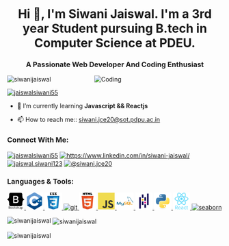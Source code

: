 <h1 align="center">Hi 👋, I'm Siwani Jaiswal. I'm a 3rd year Student pursuing B.tech in Computer Science at PDEU.</h1>
<h3 align="center">A Passionate Web Developer And Coding Enthusiast</h3>
<img align="right" alt="Coding" width="300" src="https://imgs.search.brave.com/fYCwyCTk43skNcN4rRD9AOFGocnHr19ZQBWwvoS3pPQ/rs:fit:474:225:1/g:ce/aHR0cHM6Ly90c2Uy/Lm1tLmJpbmcubmV0/L3RoP2lkPU9JUC41/T2VuYndkazRlcWxD/cjAxWTRmQV9RSGFI/YSZwaWQ9QXBp">


<p align="left"> <img src="https://komarev.com/ghpvc/?username=siwanijaiswal&label=Profile%20views&color=0e75b6&style=flat" alt="siwanijaiswal" /> </p>

<p align="left"> <a href="https://twitter.com/jaiswalsiwani55" target="blank"><img src="https://img.shields.io/twitter/follow/jaiswalsiwani55?logo=twitter&style=for-the-badge" alt="jaiswalsiwani55" /></a> </p>

- 🌱 I’m currently learning **Javascript && Reactjs**

- 📫 How to reach me:: siwani.jce20@sot.pdpu.ac.in

<h3 align="left">Connect With Me:</h3>
<p align="left">


<a href="https://twitter.com/jaiswalsiwani55" target="blank"><img align="center" src="https://raw.githubusercontent.com/rahuldkjain/github-profile-readme-generator/master/src/images/icons/Social/twitter.svg" alt="jaiswalsiwani55" height="30" width="40" /></a>
<a href="https://linkedin.com/in/https://www.linkedin.com/in/siwani-jaiswal/" target="blank"><img align="center" src="https://raw.githubusercontent.com/rahuldkjain/github-profile-readme-generator/master/src/images/icons/Social/linked-in-alt.svg" alt="https://www.linkedin.com/in/siwani-jaiswal/" height="30" width="40" /></a>
<a href="https://instagram.com/jaiswal.siwani123" target="blank"><img align="center" src="https://raw.githubusercontent.com/rahuldkjain/github-profile-readme-generator/master/src/images/icons/Social/instagram.svg" alt="jaiswal.siwani123" height="30" width="40" /></a>
<a href="https://medium.com/@siwani.jce20" target="blank"><img align="center" src="https://raw.githubusercontent.com/rahuldkjain/github-profile-readme-generator/master/src/images/icons/Social/medium.svg" alt="@siwani.jce20" height="30" width="40" /></a>
</p>



<h3 align="left">Languages & Tools:</h3>
<p align="left"> <a href="https://getbootstrap.com" target="_blank" rel="noreferrer"> <img src="https://raw.githubusercontent.com/devicons/devicon/master/icons/bootstrap/bootstrap-plain-wordmark.svg" alt="bootstrap" width="40" height="40"/> </a> <a href="https://www.w3schools.com/cpp/" target="_blank" rel="noreferrer"> <img src="https://raw.githubusercontent.com/devicons/devicon/master/icons/cplusplus/cplusplus-original.svg" alt="cplusplus" width="40" height="40"/> </a> <a href="https://www.w3schools.com/css/" target="_blank" rel="noreferrer"> <img src="https://raw.githubusercontent.com/devicons/devicon/master/icons/css3/css3-original-wordmark.svg" alt="css3" width="40" height="40"/> </a> <a href="https://git-scm.com/" target="_blank" rel="noreferrer"> <img src="https://www.vectorlogo.zone/logos/git-scm/git-scm-icon.svg" alt="git" width="40" height="40"/> </a> <a href="https://www.w3.org/html/" target="_blank" rel="noreferrer"> <img src="https://raw.githubusercontent.com/devicons/devicon/master/icons/html5/html5-original-wordmark.svg" alt="html5" width="40" height="40"/> </a> <a href="https://developer.mozilla.org/en-US/docs/Web/JavaScript" target="_blank" rel="noreferrer"> <img src="https://raw.githubusercontent.com/devicons/devicon/master/icons/javascript/javascript-original.svg" alt="javascript" width="40" height="40"/> </a> <a href="https://www.mysql.com/" target="_blank" rel="noreferrer"> <img src="https://raw.githubusercontent.com/devicons/devicon/master/icons/mysql/mysql-original-wordmark.svg" alt="mysql" width="40" height="40"/> </a> <a href="https://pandas.pydata.org/" target="_blank" rel="noreferrer"> <img src="https://raw.githubusercontent.com/devicons/devicon/2ae2a900d2f041da66e950e4d48052658d850630/icons/pandas/pandas-original.svg" alt="pandas" width="40" height="40"/> </a> <a href="https://www.python.org" target="_blank" rel="noreferrer"> <img src="https://raw.githubusercontent.com/devicons/devicon/master/icons/python/python-original.svg" alt="python" width="40" height="40"/> </a> <a href="https://reactjs.org/" target="_blank" rel="noreferrer"> <img src="https://raw.githubusercontent.com/devicons/devicon/master/icons/react/react-original-wordmark.svg" alt="react" width="40" height="40"/> </a> <a href="https://seaborn.pydata.org/" target="_blank" rel="noreferrer"> <img src="https://seaborn.pydata.org/_images/logo-mark-lightbg.svg" alt="seaborn" width="40" height="40"/> </a> </p>


<p><img align="left" src="https://github-readme-stats.vercel.app/api/top-langs?username=siwanijaiswal&show_icons=true&locale=en&layout=compact" alt="siwanijaiswal" /></p>


<p>&nbsp;<img align="center" src="https://github-readme-stats.vercel.app/api?username=siwanijaiswal&show_icons=true&locale=en" alt="siwanijaiswal" /></p>

<p><img align="center" src="https://github-readme-streak-stats.herokuapp.com/?user=siwanijaiswal&" alt="siwanijaiswal" /></p>
